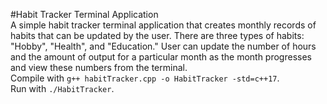 #Habit Tracker Terminal Application     
A simple habit tracker terminal application that creates monthly records of habits that can be updated by the user. There are three types of habits: "Hobby", "Health", and "Education." User can update the number of hours and the amount of output for a particular month as the month progresses and view these numbers from the terminal.     
Compile with `g++ habitTracker.cpp -o HabitTracker -std=c++17`.     
Run with `./HabitTracker`.
